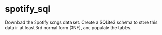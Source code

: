 # spotify_sql
Download the Spotify songs data set. Create a SQLite3 schema to store this data in at least 3rd normal form (3NF), and populate the tables. 

